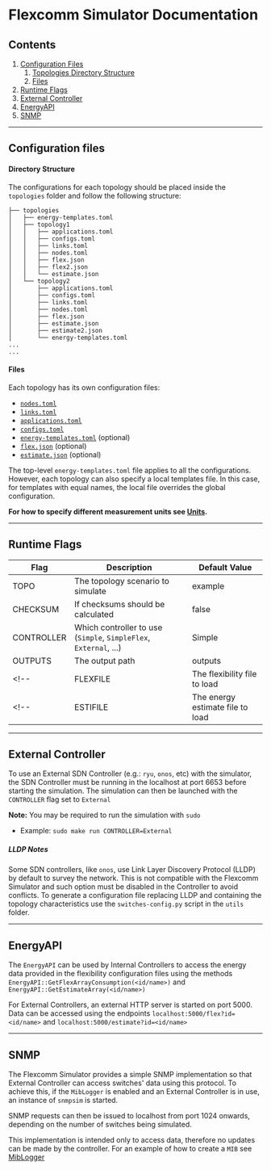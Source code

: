 # Flexcomm Simulator Documentation 

## Contents

1. [Configuration Files](#configuration-files)
    1. [Topologies Directory Structure](#directory-structure)
    2. [Files](#files)
2. [Runtime Flags](#runtime-flags)
3. [External Controller](#external-controller)
4. [EnergyAPI](#energyapi)
5. [SNMP](#snmp)

---

## Configuration files

#### Directory Structure

The configurations for each topology should be placed inside the `topologies` folder and follow the following structure:

```
├── topologies
│   ├── energy-templates.toml
│   ├── topology1
│   │   ├── applications.toml
│   │   ├── configs.toml
│   │   ├── links.toml
│   │   ├── nodes.toml
│   │   ├── flex.json
│   │   ├── flex2.json
│   │   └── estimate.json
│   └── topology2
│       ├── applications.toml
│       ├── configs.toml
│       ├── links.toml
│       ├── nodes.toml
│       ├── flex.json
│       ├── estimate.json
│       ├── estimate2.json
│       └── energy-templates.toml
... 
...
```

#### Files
Each topology has its own configuration files:
  - [`nodes.toml`](nodes.md)
  - [`links.toml`](links.md)
  - [`applications.toml`](applications.md)
  - [`configs.toml`](configs.md)
  - [`energy-templates.toml`](energy-templates.md) (optional)
  - [`flex.json`](flexibility.md) (optional)
  - [`estimate.json`](flexibility.md) (optional)

The top-level `energy-templates.toml` file applies to all the configurations. However, each topology can also specify a local templates file. In this case, for templates with equal names, the local file overrides the global configuration. 

**For how to specify different measurement units see [Units](units-fomat.md).**

---

## Runtime Flags

| Flag | Description | Default Value |
| ---- | ----------- | ------------- |
| TOPO | The topology scenario to simulate | example |
| CHECKSUM | If checksums should be calculated | false |
| CONTROLLER | Which controller to use (`Simple`, `SimpleFlex`, `External`, ...) | Simple |
| OUTPUTS | The output path | outputs |
<!-- | FLEXFILE | The flexibility file to load | flex.json | -->
<!-- | ESTIFILE | The energy estimate file to load | estimate.json | -->

---

## External Controller
To use an External SDN Controller (e.g.: `ryu`, `onos`, etc) with the simulator, the SDN Controller must be running in the localhost at port 6653 before starting the simulation. The simulation can then be launched with the `CONTROLLER` flag set to `External`

**Note:** You may be required to run the simulation with `sudo`

- Example:
`sudo make run CONTROLLER=External`


##### LLDP Notes
Some SDN controllers, like `onos`, use Link Layer Discovery Protocol (LLDP) by default to survey the network. This is not compatible with the Flexcomm Simulator and such option must be disabled in the Controller to avoid conflicts. To generate a configuration file replacing LLDP and containing the topology characteristics use the `switches-config.py` script in the `utils` folder.

---

## EnergyAPI
The `EnergyAPI` can be used by Internal Controllers to access the energy data provided in the flexibility configuration files using the methods `EnergyAPI::GetFlexArrayConsumption(<id/name>)` and `EnergyAPI::GetEstimateArray(<id/name>)`

For External Controllers, an external HTTP server is started on port 5000. Data can be accessed using the endpoints `localhost:5000/flex?id=<id/name>` and `localhost:5000/estimate?id=<id/name>`

---

## SNMP
The Flexcomm Simulator provides a simple SNMP implementation so that External Controller can access switches' data using this protocol. To achieve this, if the `MibLogger` is enabled and an External Controller is in use, an instance of `snmpsim` is started.

SNMP requests can then be issued to localhost from port 1024 onwards, depending on the number of switches being simulated. 

This implementation is intended only to access data, therefore no updates can be made by the controller. For an example of how to create a `MIB` see [MibLogger](https://github.com/RuiCunhaM/Flexcomm-Simulator/blob/master/ns-3.35/src/snmp/model/energy-mib.cc)
